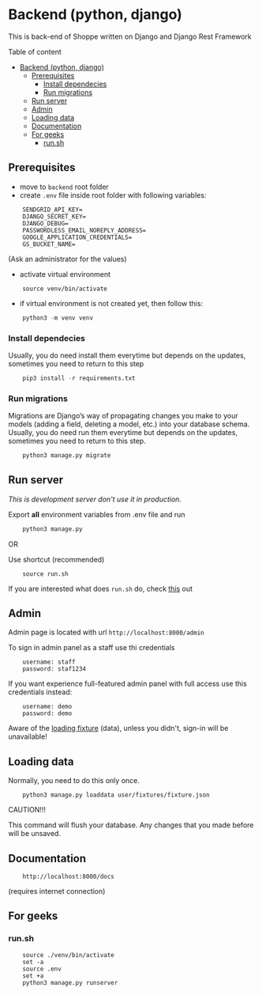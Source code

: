 # Backend (python, django)

This is back-end of Shoppe written on Django and Django Rest Framework

Table of content
- [Backend (python, django)](#backend--python--django-)
  * [Prerequisites](#prerequisites)
    + [Install dependecies](#install-dependecies)
    + [Run migrations](#run-migrations)
  * [Run server](#run-server)
  * [Admin](#admin)
  * [Loading data](#loading-data)
  * [Documentation](#documentation)
  * [For geeks](#for-geeks)
    + [run.sh](#runsh)

## Prerequisites

- move to `backend` root folder
- create `.env` file inside root folder with following variables:

```
    SENDGRID_API_KEY=
    DJANGO_SECRET_KEY=
    DJANGO_DEBUG=
    PASSWORDLESS_EMAIL_NOREPLY_ADDRESS=
    GOOGLE_APPLICATION_CREDENTIALS=
    GS_BUCKET_NAME=
```
(Ask an administrator for the values)

- activate virtual environment

```
    source venv/bin/activate
```
- if virtual environment is not created yet, then follow this:

```python
    python3 -m venv venv
```

### Install dependecies
Usually, you do need install them everytime but depends on the updates, sometimes you need to return to this step

```python
    pip3 install -r requirements.txt
```
### Run migrations
Migrations are Django’s way of propagating changes you make to your models (adding a field, deleting a model, etc.) into your database schema.
Usually, you do need run them everytime but depends on the updates, sometimes you need to return to this step.

```python
    python3 manage.py migrate
```

## Run server
*This is development server don't use it in production.*

Export **all** environment variables from .env file and run
```python
    python3 manage.py
```
OR

Use shortcut (recommended)

```
    source run.sh
```
If you are interested what does `run.sh` do, check [this](#runsh) out


## Admin
Admin page is located with url `http://localhost:8000/admin`

To sign in admin panel as a staff use thi credentials
```
    username: staff
    password: staf1234
```

If you want experience full-featured admin panel with full access use this credentials instead:
```
    username: demo
    password: demo
```
Aware of the [loading fixture](#loading-data) (data), unless you didn't, sign-in will be unavailable!

## Loading data
Normally, you need to do this only once.
```
    python3 manage.py loaddata user/fixtures/fixture.json
```
CAUTION!!!

This command will flush your database. Any changes that you made before will be unsaved.
## Documentation
```
    http://localhost:8000/docs
```
(requires internet connection)
## For geeks
### run.sh

```
    source ./venv/bin/activate
    set -a
    source .env
    set +a
    python3 manage.py runserver
```
